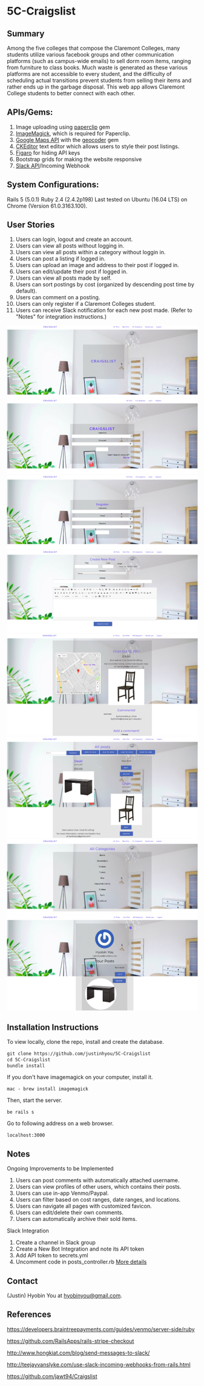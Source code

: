 5C-Craigslist
=================
Summary
-------
Among the five colleges that compose the Claremont Colleges, many students utilize various facebook groups and other communication platforms (such as campus-wide emails) to sell dorm room items, ranging from furniture to class books. Much waste is generated as these various platforms are not accessible to every student, and the difficulty of scheduling actual transitions prevent students from selling their items and rather ends up in the garbage disposal. This web app allows Claremont College students to better connect with each other.

APIs/Gems:
-------
1. Image uploading using <a href="https://github.com/thoughtbot/paperclip">paperclip</a> gem
2. <a href="https://github.com/thoughtbot/paperclip#image-processor">ImageMagick</a>, which is required for Paperclip.
3. <a href="https://developers.google.com/maps/web/">Google Maps API</a> with the <a href="https://github.com/alexreisner/geocoder"> geocoder</a> gem
4. <a href= "https://www.ckeditor.com">CKEditor</a> text editor which allows users to style their post listings.
5. <a href="https://github.com/laserlemon/figaro">Figaro</a> for hiding API keys
6. Bootstrap grids for making the website responsive
7. <a href="https://github.com/slack-ruby/slack-ruby-client">Slack API</a>/Incoming Webhook 

System Configurations:
-------
Rails 5 (5.0.1)
Ruby 2.4 (2.4.2p198)
Last tested on Ubuntu (16.04 LTS) on Chrome (Version 61.0.3163.100).

User Stories
-------
1. Users can login, logout and create an account.
2. Users can view all posts without logging in.
3. Users can view all posts within a category without loggin in.
4. Users can post a listing if logged in.
5. Users can upload an image and address to their post if logged in.
6. Users can edit/update their post if logged in.
7. Users can view all posts made by self. 
8. Users can sort postings by cost (organized by descending post time by default).
9. Users can comment on a posting. 
10. Users can only register if a Claremont Colleges student. 
11. Users can receive Slack notification for each new post made. (Refer to "Notes" for integration instructions.)

![home](demo_images/home.png)
![login](demo_images/Login.png)
![register](demo_images/Register.png)
![newpost](demo_images/NewPost.png)
![postdetails](demo_images/PostDetails.png)
![allposts](demo_images/AllPosts.png)
![categories](demo_images/Categories.png)
![userprofile](demo_images/UserProfile.png)

Installation Instructions
-------
To view locally, clone the repo, install and create the database.
```
git clone https://github.com/justinhyou/5C-Craigslist
cd 5C-Craigslist
bundle install
```

If you don't have imagemagick on your computer, install it.
```
mac - brew install imagemagick
```

Then, start the server.
```
be rails s
```

Go to following address on a web browser. 
```
localhost:3000
```

Notes
-------

Ongoing Improvements to be Implemented
1. Users can post comments with automatically attached username.
2. Users can view profiles of other users, which contains their posts. 
3. Users can use in-app Venmo/Paypal.
4. Users can filter based on cost ranges, date ranges, and locations. 
5. Users can navigate all pages with customized favicon.
6. Users can edit/delete their own comments. 
7. Users can automatically archive their sold items.  

Slack Integration
1. Create a channel in Slack group
2. Create a New Bot Integration and note its API token
3. Add API token to secrets.yml
4. Uncomment code in posts_controller.rb
[More details](https://github.com/slack-ruby/slack-ruby-client)

Contact
-------
(Justin) Hyobin You at hyobinyou@gmail.com.


References 
-------
https://developers.braintreepayments.com/guides/venmo/server-side/ruby

https://github.com/RailsApps/rails-stripe-checkout

http://www.hongkiat.com/blog/send-messages-to-slack/

http://teejayvanslyke.com/use-slack-incoming-webhooks-from-rails.html

https://github.com/jawt94/Craigslist